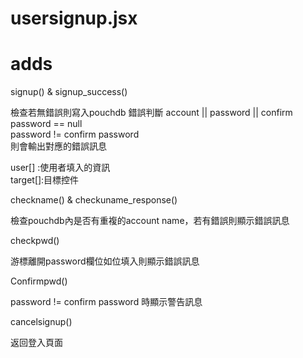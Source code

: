 # usersignup.jsx

# adds

signup() & signup_success()

檢查若無錯誤則寫入pouchdb
錯誤判斷
account || password || confirm password == null <br />
password != confirm password<br />
則會輸出對應的錯誤訊息

user[]  :使用者填入的資訊<br />
target[]:目標控件

checkname() & checkuname_response()

檢查pouchdb內是否有重複的account name，若有錯誤則顯示錯誤訊息

checkpwd()

游標離開password欄位如位填入則顯示錯誤訊息

Confirmpwd()

password != confirm password 時顯示警告訊息

cancelsignup()

返回登入頁面

